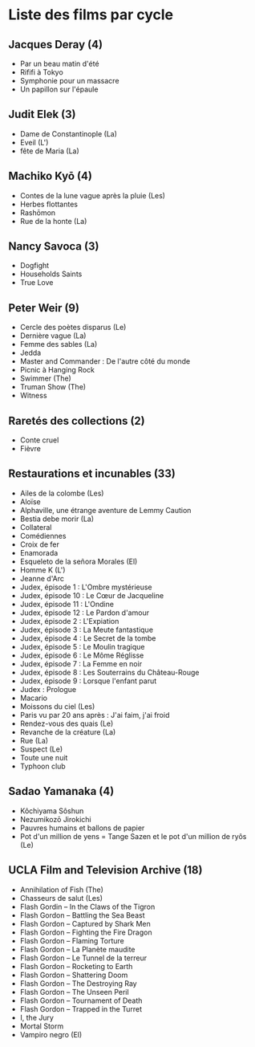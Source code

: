 # Liste des films par cycle

## Jacques Deray (4)

  * Par un beau matin d'été  
  * Rififi à Tokyo  
  * Symphonie pour un massacre  
  * Un papillon sur l'épaule

## Judit Elek (3)

  * Dame de Constantinople (La)  
  * Eveil (L')  
  * fête de Maria (La)

## Machiko Kyō (4)

  * Contes de la lune vague après la pluie (Les)  
  * Herbes flottantes  
  * Rashōmon  
  * Rue de la honte (La)

## Nancy Savoca (3)

  * Dogfight  
  * Households Saints  
  * True Love

## Peter Weir (9)

  * Cercle des poètes disparus (Le)  
  * Dernière vague (La)  
  * Femme des sables (La)  
  * Jedda  
  * Master and Commander : De l'autre côté du monde  
  * Picnic à Hanging Rock  
  * Swimmer (The)  
  * Truman Show (The)  
  * Witness

## Raretés des collections (2)

  * Conte cruel  
  * Fièvre

## Restaurations et incunables (33)

  * Ailes de la colombe (Les)  
  * Aloïse  
  * Alphaville, une étrange aventure de Lemmy Caution  
  * Bestia debe morir (La)  
  * Collateral  
  * Comédiennes  
  * Croix de fer  
  * Enamorada  
  * Esqueleto de la señora Morales (El)  
  * Homme K (L')  
  * Jeanne d'Arc  
  * Judex, épisode 1 : L'Ombre mystérieuse  
  * Judex, épisode 10 : Le Cœur de Jacqueline  
  * Judex, épisode 11 : L'Ondine  
  * Judex, épisode 12 : Le Pardon d'amour  
  * Judex, épisode 2 : L'Expiation  
  * Judex, épisode 3 : La Meute fantastique  
  * Judex, épisode 4 : Le Secret de la tombe  
  * Judex, épisode 5 : Le Moulin tragique  
  * Judex, épisode 6 : Le Môme Réglisse  
  * Judex, épisode 7 : La Femme en noir  
  * Judex, épisode 8 : Les Souterrains du Château-Rouge  
  * Judex, épisode 9 : Lorsque l'enfant parut  
  * Judex : Prologue  
  * Macario  
  * Moissons du ciel (Les)  
  * Paris vu par 20 ans après : J'ai faim, j'ai froid  
  * Rendez-vous des quais (Le)  
  * Revanche de la créature (La)  
  * Rue (La)  
  * Suspect (Le)  
  * Toute une nuit  
  * Typhoon club

## Sadao Yamanaka (4)

  * Kôchiyama Sôshun  
  * Nezumikozō Jirokichi  
  * Pauvres humains et ballons de papier  
  * Pot d'un million de yens = Tange Sazen et le pot d'un million de ryôs (Le)

## UCLA Film and Television Archive (18)

  * Annihilation of Fish (The)  
  * Chasseurs de salut (Les)  
  * Flash Gordin – In the Claws of the Tigron  
  * Flash Gordon – Battling the Sea Beast  
  * Flash Gordon – Captured by Shark Men  
  * Flash Gordon – Fighting the Fire Dragon  
  * Flash Gordon – Flaming Torture  
  * Flash Gordon – La Planète maudite  
  * Flash Gordon – Le Tunnel de la terreur  
  * Flash Gordon – Rocketing to Earth  
  * Flash Gordon – Shattering Doom  
  * Flash Gordon – The Destroying Ray  
  * Flash Gordon – The Unseen Peril  
  * Flash Gordon – Tournament of Death  
  * Flash Gordon – Trapped in the Turret  
  * I, the Jury  
  * Mortal Storm  
  * Vampiro negro (El)  

